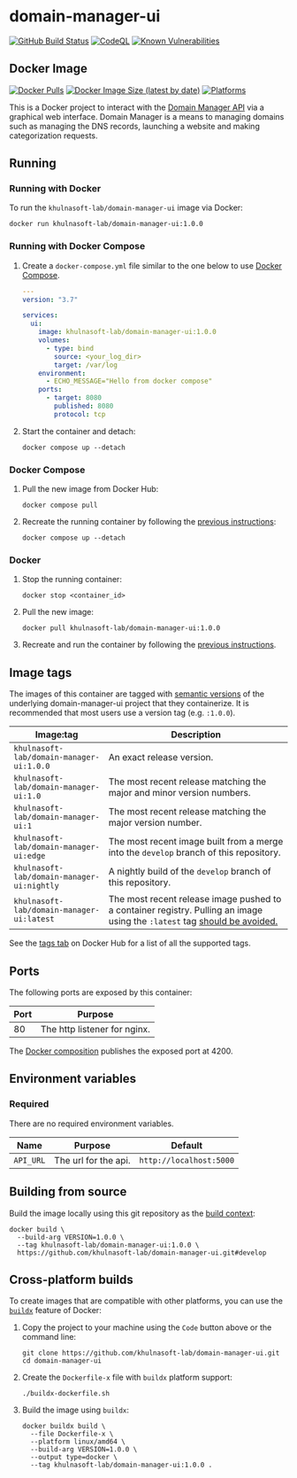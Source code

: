 # domain-manager-ui #

[![GitHub Build Status](https://github.com/khulnasoft-lab/domain-manager-ui/workflows/build/badge.svg)](https://github.com/khulnasoft-lab/domain-manager-ui/actions/workflows/build.yml)
[![CodeQL](https://github.com/khulnasoft-lab/domain-manager-ui/workflows/CodeQL/badge.svg)](https://github.com/khulnasoft-lab/domain-manager-ui/actions/workflows/codeql-analysis.yml)
[![Known Vulnerabilities](https://snyk.io/test/github/khulnasoft-lab/domain-manager-ui/badge.svg)](https://snyk.io/test/github/khulnasoft-lab/domain-manager-ui)

## Docker Image ##

[![Docker Pulls](https://img.shields.io/docker/pulls/khulnasoft-lab/domain-manager-ui)](https://hub.docker.com/r/khulnasoft-lab/domain-manager-ui)
[![Docker Image Size (latest by date)](https://img.shields.io/docker/image-size/khulnasoft-lab/domain-manager-ui)](https://hub.docker.com/r/khulnasoft-lab/domain-manager-ui)
[![Platforms](https://img.shields.io/badge/platforms-amd64%20%7C%20arm%2Fv6%20%7C%20arm%2Fv7%20%7C%20arm64%20%7C%20ppc64le%20%7C%20s390x-blue)](https://hub.docker.com/r/khulnasoft-lab/domain-manager-ui/tags)

This is a Docker project to interact with the
[Domain Manager API](https://github.com/khulnasoft-lab/domain-manager-api)
via a graphical web interface. Domain Manager is a means to managing
domains such as managing the DNS records, launching a website and
making categorization requests.

## Running ##

### Running with Docker ###

To run the `khulnasoft-lab/domain-manager-ui` image via Docker:

```console
docker run khulnasoft-lab/domain-manager-ui:1.0.0
```

### Running with Docker Compose ###

1. Create a `docker-compose.yml` file similar to the one below to use [Docker Compose](https://docs.docker.com/compose/).

    ```yaml
    ---
    version: "3.7"

    services:
      ui:
        image: khulnasoft-lab/domain-manager-ui:1.0.0
        volumes:
          - type: bind
            source: <your_log_dir>
            target: /var/log
        environment:
          - ECHO_MESSAGE="Hello from docker compose"
        ports:
          - target: 8080
            published: 8080
            protocol: tcp
    ```

1. Start the container and detach:

    ```console
    docker compose up --detach
    ```

### Docker Compose ###

1. Pull the new image from Docker Hub:

    ```console
    docker compose pull
    ```

1. Recreate the running container by following the [previous instructions](#running-with-docker-compose):

    ```console
    docker compose up --detach
    ```

### Docker ###

1. Stop the running container:

    ```console
    docker stop <container_id>
    ```

1. Pull the new image:

    ```console
    docker pull khulnasoft-lab/domain-manager-ui:1.0.0
    ```

1. Recreate and run the container by following the [previous instructions](#running-with-docker).

## Image tags ##

The images of this container are tagged with [semantic
versions](https://semver.org) of the underlying domain-manager-ui project that they
containerize.  It is recommended that most users use a version tag (e.g.
`:1.0.0`).

| Image:tag | Description |
|-----------|-------------|
|`khulnasoft-lab/domain-manager-ui:1.0.0`| An exact release version. |
|`khulnasoft-lab/domain-manager-ui:1.0`| The most recent release matching the major and minor version numbers. |
|`khulnasoft-lab/domain-manager-ui:1`| The most recent release matching the major version number. |
|`khulnasoft-lab/domain-manager-ui:edge` | The most recent image built from a merge into the `develop` branch of this repository. |
|`khulnasoft-lab/domain-manager-ui:nightly` | A nightly build of the `develop` branch of this repository. |
|`khulnasoft-lab/domain-manager-ui:latest`| The most recent release image pushed to a container registry.  Pulling an image using the `:latest` tag [should be avoided.](https://vsupalov.com/docker-latest-tag/) |

See the [tags tab](https://hub.docker.com/r/khulnasoft-lab/domain-manager-ui/tags) on Docker
Hub for a list of all the supported tags.

## Ports ##

The following ports are exposed by this container:

| Port | Purpose        |
|------|----------------|
| 80 | The http listener for nginx. |

The [Docker composition](docker-compose.yml) publishes the
exposed port at 4200.

## Environment variables ##

### Required ###

There are no required environment variables.

| Name  | Purpose | Default |
|-------|---------|---------|
| `API_URL` | The url for the api. | `http://localhost:5000` |

## Building from source ##

Build the image locally using this git repository as the [build context](https://docs.docker.com/engine/reference/commandline/build/#git-repositories):

```console
docker build \
  --build-arg VERSION=1.0.0 \
  --tag khulnasoft-lab/domain-manager-ui:1.0.0 \
  https://github.com/khulnasoft-lab/domain-manager-ui.git#develop
```

## Cross-platform builds ##

To create images that are compatible with other platforms, you can use the
[`buildx`](https://docs.docker.com/buildx/working-with-buildx/) feature of
Docker:

1. Copy the project to your machine using the `Code` button above
   or the command line:

    ```console
    git clone https://github.com/khulnasoft-lab/domain-manager-ui.git
    cd domain-manager-ui
    ```

1. Create the `Dockerfile-x` file with `buildx` platform support:

    ```console
    ./buildx-dockerfile.sh
    ```

1. Build the image using `buildx`:

    ```console
    docker buildx build \
      --file Dockerfile-x \
      --platform linux/amd64 \
      --build-arg VERSION=1.0.0 \
      --output type=docker \
      --tag khulnasoft-lab/domain-manager-ui:1.0.0 .
    ```
